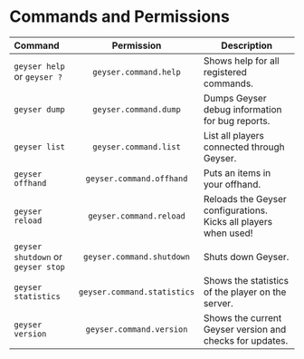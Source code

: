 # Commands and Permissions

| Command | Permission | Description |
|:---|:---:|---|
| `geyser help` or `geyser ?` | `geyser.command.help` | Shows help for all registered commands. |
| `geyser dump` | `geyser.command.dump` | Dumps Geyser debug information for bug reports. |
| `geyser list` | `geyser.command.list` | List all players connected through Geyser. |
| `geyser offhand` | `geyser.command.offhand` | Puts an items in your offhand. |
| `geyser reload` | `geyser.command.reload` | Reloads the Geyser configurations. Kicks all players when used! |
| `geyser shutdown` or `geyser stop` | `geyser.command.shutdown` | Shuts down Geyser. |
| `geyser statistics` | `geyser.command.statistics` | Shows the statistics of the player on the server. |
| `geyser version` | `geyser.command.version` | Shows the current Geyser version and checks for updates. |